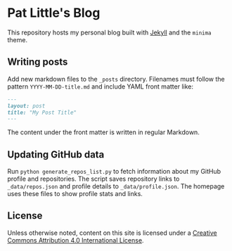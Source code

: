 # Pat Little's Blog

This repository hosts my personal blog built with [Jekyll](https://jekyllrb.com/) and the `minima` theme.

## Writing posts

Add new markdown files to the `_posts` directory. Filenames must follow the pattern `YYYY-MM-DD-title.md` and include YAML front matter like:

```markdown
---
layout: post
title: "My Post Title"
---
```

The content under the front matter is written in regular Markdown.

## Updating GitHub data

Run `python generate_repos_list.py` to fetch information about my GitHub profile and repositories. The script saves repository links to `_data/repos.json` and profile details to `_data/profile.json`. The homepage uses these files to show profile stats and links.

## License

Unless otherwise noted, content on this site is licensed under a [Creative Commons Attribution 4.0 International License](https://creativecommons.org/licenses/by/4.0/).